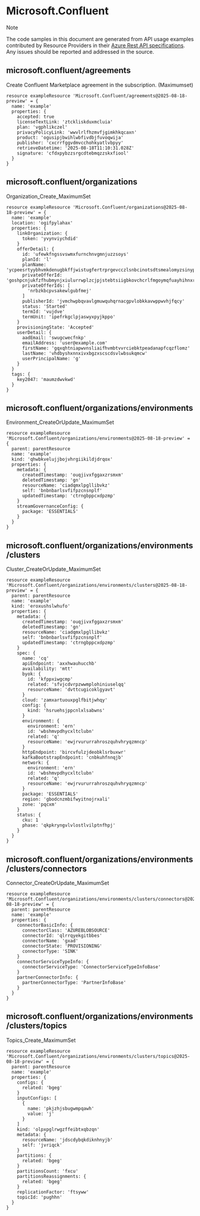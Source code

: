 # Microsoft.Confluent
  
> [!NOTE]
> The code samples in this document are generated from API usage examples contributed by Resource Providers in their [Azure Rest API specifications](https://github.com/Azure/azure-rest-api-specs). Any issues should be reported and addressed in the source.


## microsoft.confluent/agreements

Create Confluent Marketplace agreement in the subscription. (Maximumset)
```bicep
resource exampleResource 'Microsoft.Confluent/agreements@2025-08-18-preview' = {
  name: 'example'
  properties: {
    accepted: true
    licenseTextLink: 'ztckliskduxmcluia'
    plan: 'vgphlikczel'
    privacyPolicyLink: 'wwvlrlfhzmvfjgimkhkqcaxn'
    product: 'ogusipjbwihlwbfivdbjfuvoqwija'
    publisher: 'cxcrrfggvdmvcchohkyatlvbpyy'
    retrieveDatetime: '2025-08-18T11:10:31.028Z'
    signature: 'cfdxpybzzsrgcdtebmqzzskxfiool'
  }
}
```

## microsoft.confluent/organizations

Organization_Create_MaximumSet
```bicep
resource exampleResource 'Microsoft.Confluent/organizations@2025-08-18-preview' = {
  name: 'example'
  location: 'ogifpylahax'
  properties: {
    linkOrganization: {
      token: 'yvynviychdid'
    }
    offerDetail: {
      id: 'ufewkfngssvswmxfurnchnvgmnjuzzsoys'
      planId: 'l'
      planName: 'ycpeesrtyybhvmkdenugbkffjwistugfertrprgevcczlsnbcinotsdtsmealomyzsinypzimyyubepkuewirtcxhvxhsmwhwptvzuhirckvrgogahfwchvxnfkgfwqxqy'
      privateOfferId: 'goshpcnjukfzfhubmynjxiulurrwplzcjpjstebtsiigbkovchcrlfmgoymqfuayhihnxruthwjywtedlcsqqsgaelqthvfzvafyjhsfzfjwotsiajpcogwrwylgcphxfhvvwemynoyovnvqcetftiofkthgdzfvybvhpviqlwlslaupndcxlvjssdap'
      privateOfferIds: [
        'nrbzkbcpvsakewlgubfmej'
      ]
      publisherId: 'jvmchwpbqvavlgmuwquhqrnacgpvlobkkavwppwvhjfqcy'
      status: 'Started'
      termId: 'vujdve'
      termUnit: 'ipefrkgclpjaswyxpyjkppo'
    }
    provisioningState: 'Accepted'
    userDetail: {
      aadEmail: 'swugcwecfnkp'
      emailAddress: 'user@example.com'
      firstName: 'gqxqhtniapwvnsliaifhvmbtvvrciebktpeadanapfcqzflomz'
      lastName: 'vhdbyshxnnxivxbgzxscscdsvlwbsukqmcw'
      userPrincipalName: 'g'
    }
  }
  tags: {
    key2047: 'maumzdwvkwd'
  }
}
```

## microsoft.confluent/organizations/environments

Environment_CreateOrUpdate_MaximumSet
```bicep
resource exampleResource 'Microsoft.Confluent/organizations/environments@2025-08-18-preview' = {
  parent: parentResource 
  name: 'example'
  kind: 'qhwbkvelujjbojvhrgiikildjdrqox'
  properties: {
    metadata: {
      createdTimestamp: 'ouqjivxfggaxzrsmxm'
      deletedTimestamp: 'gn'
      resourceName: 'ciadqmxlpgllibvkz'
      self: 'bnbnbarlsvfifpzcnsnplf'
      updatedTimestamp: 'ctrngbppcxdpzmp'
    }
    streamGovernanceConfig: {
      package: 'ESSENTIALS'
    }
  }
}
```

## microsoft.confluent/organizations/environments/clusters

Cluster_CreateOrUpdate_MaximumSet
```bicep
resource exampleResource 'Microsoft.Confluent/organizations/environments/clusters@2025-08-18-preview' = {
  parent: parentResource 
  name: 'example'
  kind: 'eroxushslwhufo'
  properties: {
    metadata: {
      createdTimestamp: 'ouqjivxfggaxzrsmxm'
      deletedTimestamp: 'gn'
      resourceName: 'ciadqmxlpgllibvkz'
      self: 'bnbnbarlsvfifpzcnsnplf'
      updatedTimestamp: 'ctrngbppcxdpzmp'
    }
    spec: {
      name: 'cq'
      apiEndpoint: 'axxhwauhucchb'
      availability: 'mtt'
      byok: {
        id: 'kfppxiwgcmp'
        related: 'sfvjcdvrpzwwmplohiniuselqq'
        resourceName: 'dvttcugicoklgyavt'
      }
      cloud: 'zamxartuouxpglfbitjwhqy'
      config: {
        kind: 'hsruehsjppcnlxlsabwns'
      }
      environment: {
        environment: 'ern'
        id: 'wbshmvpdhycxltclubn'
        related: 'q'
        resourceName: 'ewjrvururrahroszquhvhryqzmncp'
      }
      httpEndpoint: 'bircvfulzjdeobklsrbuxwr'
      kafkaBootstrapEndpoint: 'cnbkuhfnnqjb'
      network: {
        environment: 'ern'
        id: 'wbshmvpdhycxltclubn'
        related: 'q'
        resourceName: 'ewjrvururrahroszquhvhryqzmncp'
      }
      package: 'ESSENTIALS'
      region: 'gbodcnzmbifwyitnojrxali'
      zone: 'pqcxm'
    }
    status: {
      cku: 1
      phase: 'qkpkryngvlvlostlvilptnfhpj'
    }
  }
}
```

## microsoft.confluent/organizations/environments/clusters/connectors

Connector_CreateOrUpdate_MaximumSet
```bicep
resource exampleResource 'Microsoft.Confluent/organizations/environments/clusters/connectors@2025-08-18-preview' = {
  parent: parentResource 
  name: 'example'
  properties: {
    connectorBasicInfo: {
      connectorClass: 'AZUREBLOBSOURCE'
      connectorId: 'qlrrqyekgitbbes'
      connectorName: 'gxad'
      connectorState: 'PROVISIONING'
      connectorType: 'SINK'
    }
    connectorServiceTypeInfo: {
      connectorServiceType: 'ConnectorServiceTypeInfoBase'
    }
    partnerConnectorInfo: {
      partnerConnectorType: 'PartnerInfoBase'
    }
  }
}
```

## microsoft.confluent/organizations/environments/clusters/topics

Topics_Create_MaximumSet
```bicep
resource exampleResource 'Microsoft.Confluent/organizations/environments/clusters/topics@2025-08-18-preview' = {
  parent: parentResource 
  name: 'example'
  properties: {
    configs: {
      related: 'bgeg'
    }
    inputConfigs: [
      {
        name: 'pkjzhjsbugwmpqawh'
        value: 'j'
      }
    ]
    kind: 'olpxpglrwgzffeibtxqbzqn'
    metadata: {
      resourceName: 'jdscdybqkdiknhnyjb'
      self: 'jvriqck'
    }
    partitions: {
      related: 'bgeg'
    }
    partitionsCount: 'fxcu'
    partitionsReassignments: {
      related: 'bgeg'
    }
    replicationFactor: 'ftsyww'
    topicId: 'pughhn'
  }
}
```
